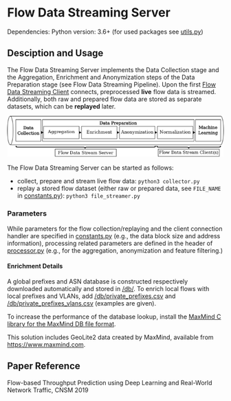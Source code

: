 # Flow Data Streaming Server
Dependencies: Python version: 3.6+ (for used packages see [utils.py](utils.py))

## Desciption and Usage

The Flow Data Streaming Server implements the Data Collection stage and the Aggregation, Enrichment and Anonymization steps of the Data Preparation stage (see Flow Data Streaming Pipeline).
Upon the first [Flow Data Streaming Client](https://gitlab.cs.hs-fulda.de/flow-data-ml/cnsm2019/flow-data-streaming-client) connects, preprocessed **live** flow data is streamed.
Additionally, both raw and prepared flow data are stored as separate datasets, which can be **replayed** later.

![Flow Data Stream Pipeline](./images/flow_data_stream_pipeline.png)

The Flow Data Streaming Server can be started as follows:
* collect, prepare and stream live flow data: `python3 collector.py`
* replay a stored flow dataset (either raw or prepared data, see `FILE_NAME` in [constants.py](constants.py)): `python3 file_streamer.py`

### Parameters

While parameters for the flow collection/replaying and the client connection handler are specified in [constants.py](constants.py) (e.g., the data block size and address information), processing related parameters are defined in the header of [processor.py](processor.py) (e.g., for the aggregation, anonymization and feature filtering.)

#### Enrichment Details

A global prefixes and ASN database is constructed respectively downloaded automatically and stored in [/db/](./db/).
To enrich local flows with local prefixes and VLANs, add [/db/private_prefixes.csv](./db/private_prefixes.csv) and [/db/private_prefixes_vlans.csv](./db/private_prefixes_vlans.csv) (examples are given).

To increase the performance of the database lookup, install the [MaxMind C library for the MaxMind DB file format](https://github.com/maxmind/libmaxminddb).

This solution includes GeoLite2 data created by MaxMind, available from <a href="https://www.maxmind.com">https://www.maxmind.com</a>.

## Paper Reference
Flow-based Throughput Prediction using Deep Learning and Real-World Network Traffic, CNSM 2019